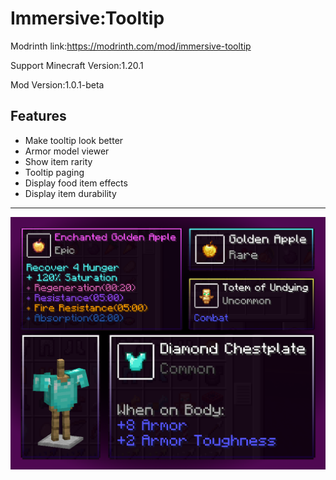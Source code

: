 # Immersive:Tooltip
Modrinth link:https://modrinth.com/mod/immersive-tooltip

Support Minecraft Version:1.20.1

Mod Version:1.0.1-beta
## Features
- Make tooltip look better
- Armor model viewer
- Show item rarity
- Tooltip paging
- Display food item effects
- Display item durability
---
![thumb](thumb.png)
